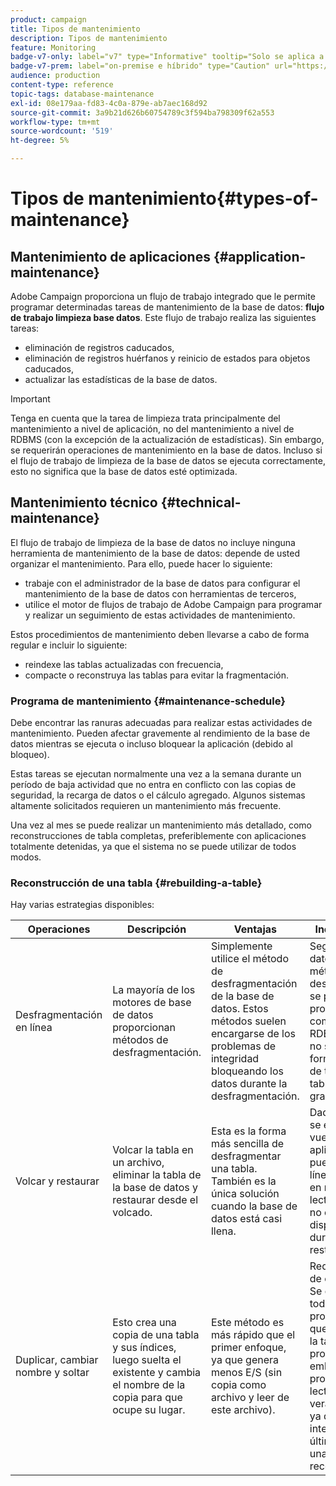 ```yaml
---
product: campaign
title: Tipos de mantenimiento
description: Tipos de mantenimiento
feature: Monitoring
badge-v7-only: label="v7" type="Informative" tooltip="Solo se aplica a Campaign Classic v7"
badge-v7-prem: label="on-premise e híbrido" type="Caution" url="https://experienceleague.adobe.com/docs/campaign-classic/using/installing-campaign-classic/architecture-and-hosting-models/hosting-models-lp/hosting-models.html?lang=es" tooltip="Se aplica solo a implementaciones On-premise e híbridas"
audience: production
content-type: reference
topic-tags: database-maintenance
exl-id: 08e179aa-fd83-4c0a-879e-ab7aec168d92
source-git-commit: 3a9b21d626b60754789c3f594ba798309f62a553
workflow-type: tm+mt
source-wordcount: '519'
ht-degree: 5%

---
```


# Tipos de mantenimiento{#types-of-maintenance}



## Mantenimiento de aplicaciones {#application-maintenance}

Adobe Campaign proporciona un flujo de trabajo integrado que le permite programar determinadas tareas de mantenimiento de la base de datos: **flujo de trabajo limpieza base datos**. Este flujo de trabajo realiza las siguientes tareas:

* eliminación de registros caducados,
* eliminación de registros huérfanos y reinicio de estados para objetos caducados,
* actualizar las estadísticas de la base de datos.

>[!IMPORTANT]
>
>Tenga en cuenta que la tarea de limpieza trata principalmente del mantenimiento a nivel de aplicación, no del mantenimiento a nivel de RDBMS (con la excepción de la actualización de estadísticas). Sin embargo, se requerirán operaciones de mantenimiento en la base de datos. Incluso si el flujo de trabajo de limpieza de la base de datos se ejecuta correctamente, esto no significa que la base de datos esté optimizada.

## Mantenimiento técnico {#technical-maintenance}

El flujo de trabajo de limpieza de la base de datos no incluye ninguna herramienta de mantenimiento de la base de datos: depende de usted organizar el mantenimiento. Para ello, puede hacer lo siguiente:

* trabaje con el administrador de la base de datos para configurar el mantenimiento de la base de datos con herramientas de terceros,
* utilice el motor de flujos de trabajo de Adobe Campaign para programar y realizar un seguimiento de estas actividades de mantenimiento.

Estos procedimientos de mantenimiento deben llevarse a cabo de forma regular e incluir lo siguiente:

* reindexe las tablas actualizadas con frecuencia,
* compacte o reconstruya las tablas para evitar la fragmentación.

### Programa de mantenimiento {#maintenance-schedule}

Debe encontrar las ranuras adecuadas para realizar estas actividades de mantenimiento. Pueden afectar gravemente al rendimiento de la base de datos mientras se ejecuta o incluso bloquear la aplicación (debido al bloqueo).

Estas tareas se ejecutan normalmente una vez a la semana durante un período de baja actividad que no entra en conflicto con las copias de seguridad, la recarga de datos o el cálculo agregado. Algunos sistemas altamente solicitados requieren un mantenimiento más frecuente.

Una vez al mes se puede realizar un mantenimiento más detallado, como reconstrucciones de tabla completas, preferiblemente con aplicaciones totalmente detenidas, ya que el sistema no se puede utilizar de todos modos.

### Reconstrucción de una tabla {#rebuilding-a-table}

Hay varias estrategias disponibles:

<table> 
 <thead> 
  <tr> 
   <th> Operaciones </th> 
   <th> Descripción </th> 
   <th> Ventajas </th> 
   <th> Inconvenientes </th> 
  </tr> 
 </thead> 
 <tbody> 
  <tr> 
   <td> Desfragmentación en línea<br /> </td> 
   <td> La mayoría de los motores de base de datos proporcionan métodos de desfragmentación.<br /> </td> 
   <td> Simplemente utilice el método de desfragmentación de la base de datos. Estos métodos suelen encargarse de los problemas de integridad bloqueando los datos durante la desfragmentación.<br /> </td> 
   <td> Según la base de datos, estos métodos de desfragmentación se pueden proporcionar como una opción RDBMS (Oracle) y no siempre son la forma más eficaz de tratar con tablas más grandes.<br /> </td> 
  </tr> 
  <tr> 
   <td> Volcar y restaurar<br /> </td> 
   <td> Volcar la tabla en un archivo, eliminar la tabla de la base de datos y restaurar desde el volcado.<br /> </td> 
   <td> Esta es la forma más sencilla de desfragmentar una tabla. También es la única solución cuando la base de datos está casi llena.<br /> </td> 
   <td> Dado que la tabla se elimina y se vuelve a crear, la aplicación no se puede dejar en línea, ni siquiera en modo de solo lectura (la tabla no está disponible durante la fase de restauración).<br /> </td> 
  </tr> 
  <tr> 
   <td> Duplicar, cambiar nombre y soltar<br /> </td> 
   <td> Esto crea una copia de una tabla y sus índices, luego suelta el existente y cambia el nombre de la copia para que ocupe su lugar.<br /> </td> 
   <td> Este método es más rápido que el primer enfoque, ya que genera menos E/S (sin copia como archivo y leer de este archivo).<br /> </td> 
   <td> Requiere el doble de espacio.<br /> Se deben detener todos los procesos activos que escriben en la tabla durante el proceso. Sin embargo, los procesos de lectura no se verán afectados, ya que la tabla se intercambia en el último momento una vez reconstruida. <br /> </td> 
  </tr> 
 </tbody> 
</table>
